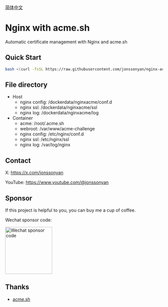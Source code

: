 [简体中文](README_ZH.md)

# Nginx with acme.sh

Automatic certificate management with Nginx and acme.sh

## Quick Start

```bash
bash <(curl -fsSL https://raw.githubusercontent.com/jonssonyan/nginx-acme/refs/heads/main/install.sh)
```

## File directory

- Host
    - nginx config: /dockerdata/nginxacme/conf.d
    - nginx ssl: /dockerdata/nginxacme/ssl
    - nginx log: /dockerdata/nginxacme/log
- Container
    - acme: /root/.acme.sh
    - webroot: /var/www/acme-challenge
    - nginx config: /etc/nginx/conf.d
    - nginx ssl: /etc/nginx/ssl
    - nginx log: /var/log/nginx

## Contact

X: https://x.com/jonssonyan

YouTube: https://www.youtube.com/@jonssonyan

## Sponsor

If this project is helpful to you, you can buy me a cup of coffee.

Wechat sponsor code:

<img src="https://github.com/jonssonyan/install-script/assets/46235235/cce90c48-27d3-492c-af3e-468b656bdd06" width="150" alt="Wechat sponsor code" title="Wechat sponsor code"/>

## Thanks

- [acme.sh](https://github.com/acmesh-official/acme.sh)